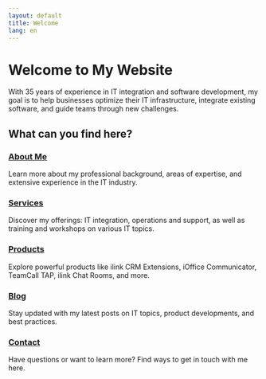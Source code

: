```yaml
---
layout: default
title: Welcome
lang: en
---
```


# Welcome to My Website

With 35 years of experience in IT integration and software development, my goal is to help businesses optimize their IT infrastructure, integrate existing software, and guide teams through new challenges.

## What can you find here?

### [About Me](./about-me/)
Learn more about my professional background, areas of expertise, and extensive experience in the IT industry.

### [Services](./services/)
Discover my offerings: IT integration, operations and support, as well as training and workshops on various IT topics.

### [Products](./products/)
Explore powerful products like ilink CRM Extensions, iOffice Communicator, TeamCall TAP, ilink Chat Rooms, and more.

### [Blog](./blog/)
Stay updated with my latest posts on IT topics, product developments, and best practices.

### [Contact](./contact/)
Have questions or want to learn more? Find ways to get in touch with me here.
